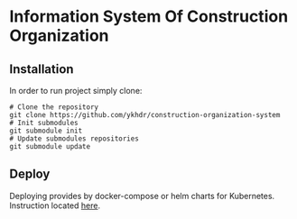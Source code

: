# Information System Of Construction Organization


## Installation

In order to run project simply clone:
```shell
# Clone the repository
git clone https://github.com/ykhdr/construction-organization-system
# Init submodules
git submodule init 
# Update submodules repositories
git submodule update
```

## Deploy
Deploying provides by docker-compose or helm charts for Kubernetes. 
Instruction located [here](deploy/README.md).



